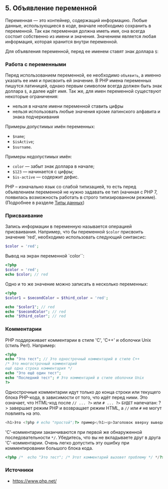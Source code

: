 ## 5. Объявление переменной

Переменная — это контейнер, содержащий информацию.
Любые данные, использующиеся в коде, вначале необходимо сохранить в переменной. Так как переменная должна иметь имя, она всегда состоит собственно из имени и значения. Значением является любая информация, которая хранится внутри переменной.

Для объявления переменной, перед ее именем ставят знак доллара `$`:

### Работа с переменными

Перед использованием переменной, ее необходимо `объявить`, а именно указать ее имя и присвоить ей значение.
В PHP имена переменных пишутся латиницей, однако первым символом всегда должен быть знак доллара `$`, а далее идёт имя. Так же, для имен переменной существуют некоторые ограничения:

- нельзя в начале имени переменной ставить цифры
- нельзя использовать любые значения кроме латинского алфавита и знака подчеркивания

Примеры *допустимых* имён переменных:

- `$name`;
- `$isActive`;
- `$surname`.

Примеры *недопустимых* имён:

- `color` — забыт знак доллара в начале;
- `$123` — начинается с цифры;
- `$is-active` — содержит дефис.

PHP – изначально язык со слабой типизацией, то есть перед объявлением переменной не нужно задавать ее тип (начиная с PHP 7, появилась возможность работать в строго типизированном режиме). (Подробнее в разделе [Типы данных](6.md))

### Присваивание

Запись информации в переменную называется операцией присваивания. Например, что бы переменной `$color` присвоить значение 'red', необходимо использовать следующий синтаксис:

```php
$color = 'red';
```

Вывод на экран переменной `color``:

```php
<?php
$color = 'red';
echo $color; // red
```

Одно и то же значение можно записать в несколько переменных:

```php
<?php
$color1 = $secondColor = $third_color = 'red';

echo "$color1"; // red
echo "$secondColor"; // red
echo "$third_color"; // red
```

### Комментарии

PHP поддерживает комментарии в стиле 'C', 'C++' и оболочки Unix (стиль Perl). Например:

```php
<?php
echo "Это тест"; // Это однострочный комментарий в стиле C++  
/* Это многострочный комментарий
ещё одна строка комментария */  
echo "Это ещё один тест"; 
echo "Последний тест"; # Это комментарий в стиле оболочки Unix
?>
```

Однострочные комментарии идут только до конца строки или текущего блока PHP-кода, в зависимости от того, что идёт перед ними. Это означает, что HTML-код после `// ... ?>` или `# ... ?>` `БУДЕТ` напечатан: ?> завершает режим PHP и возвращает режим HTML, а `//` или `#` не могут повлиять на это.

```php
<h1>Это <?php # echo "простой";?> пример</h1><p>Заголовок вверху выведет 'Это пример'.</p>
```

'C'-комментарии заканчиваются при первой же обнаруженной последовательности `*/`. Убедитесь, что вы не вкладываете друг в друга 'C'-комментарии. Очень легко допустить эту ошибку при комментировании большого блока кода.

```php
<?php /*  echo "Это тест"; /* Этот комментарий вызовет проблему */ */?>
```



### Источники

- https://www.php.net/